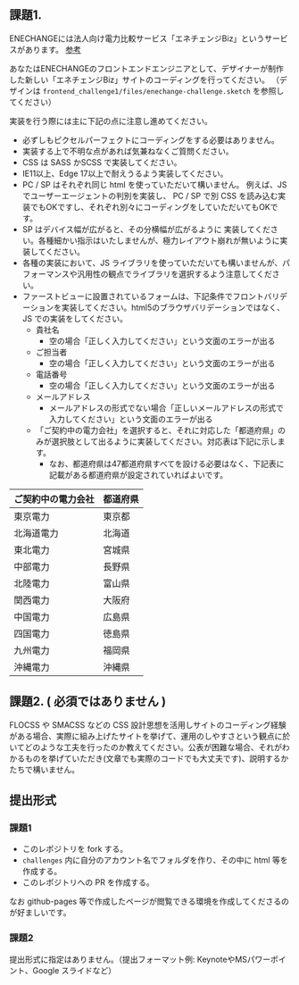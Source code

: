 ## 課題1. 
ENECHANGEには法人向け電力比較サービス「エネチェンジBiz」というサービスがあります。
[参考](https://enechange.jp/biz/input)

あなたはENECHANGEのフロントエンドエンジニアとして、デザイナーが制作した新しい「エネチェンジBiz」サイトのコーディングを行ってください。
（デザインは `frontend_challenge1/files/enechange-challenge.sketch` を参照してください）

実装を行う際には主に下記の点に注意し進めてください。
- 必ずしもピクセルパーフェクトにコーディングをする必要はありません。
- 実装する上で不明な点があれば気兼ねなくご質問ください。
- CSS は SASS かSCSS で実装してください。
- IE11以上、Edge 17以上で耐えうるよう実装してください。
- PC / SP はそれぞれ同じ html を使っていただいて構いません。 例えば、JS でユーザーエージェントの判別を実装し、 PC / SP で別 CSS を読み込む実装でもOKですし、それぞれ別々にコーディングをしていただいてもOKです。
- SP はデバイス幅が広がると、その分横幅が広がるように	実装してください。各種細かい指示はいたしませんが、極力レイアウト崩れが無いように実装してください。
- 各種の実装において、JS ライブラリを使っていただいても構いませんが、パフォーマンスや汎用性の観点でライブラリを選択するよう注意してください。
- ファーストビューに設置されているフォームは、下記条件でフロントバリデーションを実装してください。html5のブラウザバリデーションではなく、JS での実装をしてください。
  - 貴社名
    - 空の場合「正しく入力してください」という文面のエラーが出る
  - ご担当者
    - 空の場合「正しく入力してください」という文面のエラーが出る
  - 電話番号
    - 空の場合「正しく入力してください」という文面のエラーが出る
  - メールアドレス
    - メールアドレスの形式でない場合「正しいメールアドレスの形式で入力してください」という文面のエラーが出る
  - 「ご契約中の電力会社」を選択すると、それに対応した「都道府県」のみが選択肢として出るように実装してください。対応表は下記に示します。
    - なお、都道府県は47都道府県すべてを設ける必要はなく、下記表に記載がある都道府県が設定されていればよいです。

| ご契約中の電力会社 | 都道府県 |
|:-----------|:------------|
| 東京電力       | 東京都        |
| 北海道電力       | 北海道        |
| 東北電力       | 宮城県        |
| 中部電力       | 長野県        |
| 北陸電力       | 富山県        |
| 関西電力       | 大阪府        |
| 中国電力       | 広島県        |
| 四国電力       | 徳島県        |
| 九州電力       | 福岡県        |
| 沖縄電力       | 沖縄県        |

## 課題2. ( 必須ではありません )
FLOCSS や SMACSS などの CSS 設計思想を活用しサイトのコーディング経験がある場合、実際に組み上げたサイトを挙げて、運用のしやすさという観点に於いてどのような工夫を行ったのか教えてください。公表が困難な場合、それがわかるものを挙げていただき(文章でも実際のコードでも大丈夫です)、説明するかたちで構いません。

## 提出形式
### 課題1
* このレポジトリを fork する。
* `challenges` 内に自分のアカウント名でフォルダを作り、その中に html 等を作成する。
* このレポジトリへの PR を作成する。

なお github-pages 等で作成したページが閲覧できる環境を作成してくださるのが好ましいです。

### 課題2
提出形式に指定はありません。（提出フォーマット例: KeynoteやMSパワーポイント、Google スライドなど）
